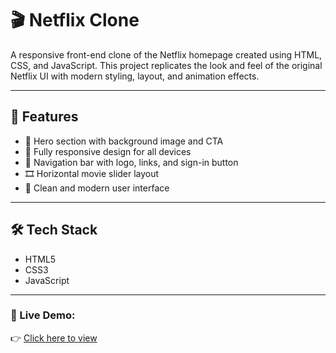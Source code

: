 # 🎬 Netflix Clone

A responsive front-end clone of the Netflix homepage created using HTML, CSS, and JavaScript. This project replicates the look and feel of the original Netflix UI with modern styling, layout, and animation effects.

---

## 🚀 Features

- 🎥 Hero section with background image and CTA
- 📱 Fully responsive design for all devices
- 🧭 Navigation bar with logo, links, and sign-in button
- 🎞️ Horizontal movie slider layout
- 💅 Clean and modern user interface

---

## 🛠️ Tech Stack

- HTML5
- CSS3
- JavaScript

---

### 🚀 Live Demo:
👉 [Click here to view](https://majestic-bavarois-fa707f.netlify.app/)


